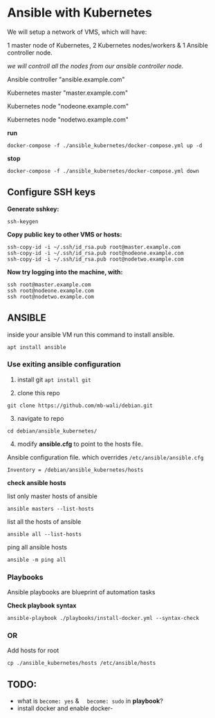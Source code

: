 # Ansible with Kubernetes

We will setup a network of VMS, which will have: 

1 master node of Kubernetes, 2 Kubernetes nodes/workers & 1 Ansible controller node.

*we will controll all the nodes from our ansible controller node.*

Ansible controller "ansible.example.com"

Kubernetes master "master.example.com"

Kubernetes node   "nodeone.example.com"

Kubernetes node "nodetwo.example.com"


**run**
```docker
docker-compose -f ./ansible_kubernetes/docker-compose.yml up -d
```

**stop**
```docker
docker-compose -f ./ansible_kubernetes/docker-compose.yml down
```

## Configure SSH keys


**Generate sshkey:**

```shell
ssh-keygen
```

**Copy public key to other VMS or hosts:**

```shell
ssh-copy-id -i ~/.ssh/id_rsa.pub root@master.example.com
ssh-copy-id -i ~/.ssh/id_rsa.pub root@nodeone.example.com
ssh-copy-id -i ~/.ssh/id_rsa.pub root@nodetwo.example.com
```

**Now try logging into the machine, with:**

```shell
ssh root@master.example.com
ssh root@nodeone.example.com
ssh root@nodetwo.example.com
```

## ANSIBLE
inside your ansible VM run this command to install ansible.

```shell
apt install ansible
```

### Use exiting ansible configuration

1. install git  `apt install git`

2. clone this repo

```git
git clone https://github.com/mb-wali/debian.git
```

3. navigate to repo

```shell
cd debian/ansible_kubernetes/
```

4. modify **ansible.cfg** to point to the hosts file.

Ansible configuration file.
which overrides `/etc/ansible/ansible.cfg`

```
Inventory = /debian/ansible_kubernetes/hosts
```

**check ansible hosts**

list only master hosts of ansible
```shell
ansible masters --list-hosts
```

list all the hosts of ansible
```shell
ansible all --list-hosts
```

ping all ansible hosts
```shell
ansible -m ping all
```

### Playbooks
Ansible playbooks are blueprint of automation tasks

**Check playbook syntax**

```shell
ansible-playbook ./playbooks/install-docker.yml --syntax-check
```

### OR

Add hosts for root

```shell
cp ./ansible_kubernetes/hosts /etc/ansible/hosts
```


## TODO:
* what is `become: yes` & `  become: sudo` in **playbook**?
* install docker and enable docker-
